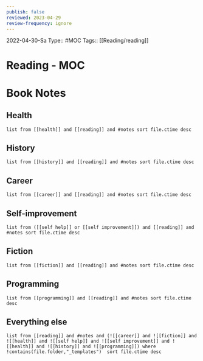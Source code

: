 ```yaml
---
publish: false
reviewed: 2023-04-29
review-frequency: ignore
---
```

2022-04-30-Sa
Type:: #MOC
Tags:: [[Reading/reading]]

# Reading  - MOC

# Book Notes
## Health
```dataview
list from [[health]] and [[reading]] and #notes sort file.ctime desc
```
## History
```dataview
list from [[history]] and [[reading]] and #notes sort file.ctime desc
```
## Career
```dataview
list from [[career]] and [[reading]] and #notes sort file.ctime desc
```
## Self-improvement
```dataview
list from ([[self help]] or [[self improvement]]) and [[reading]] and #notes sort file.ctime desc
```
## Fiction
```dataview
list from [[fiction]] and [[reading]] and #notes sort file.ctime desc
```
## Programming
```dataview
list from [[programming]] and [[reading]] and #notes sort file.ctime desc
```
## Everything else
```dataview
list from [[reading]] and #notes and (![[career]] and ![[fiction]] and ![[health]] and ![[self help]] and ![[self improvement]] and ![[health]] and ![[history]] and ![[programming]]) where !contains(file.folder,"_templates")  sort file.ctime desc
```